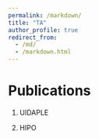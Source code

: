 ```yaml
---
permalink: /markdown/
title: "TA"
author_profile: true
redirect_from: 
  - /md/
  - /markdown.html
---
```



# Publications

1. UIDAPLE

2. HIPO
